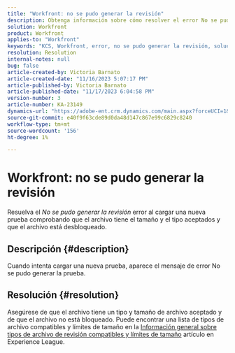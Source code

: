 ```yaml
---
title: "Workfront: no se pudo generar la revisión"
description: Obtenga información sobre cómo resolver el error No se pudo generar la prueba al cargar una nueva prueba en Workfront.
solution: Workfront
product: Workfront
applies-to: "Workfront"
keywords: "KCS, Workfront, error, no se pudo generar la revisión, solución de problemas"
resolution: Resolution
internal-notes: null
bug: false
article-created-by: Victoria Barnato
article-created-date: "11/16/2023 5:07:17 PM"
article-published-by: Victoria Barnato
article-published-date: "11/17/2023 6:04:58 PM"
version-number: 3
article-number: KA-23149
dynamics-url: "https://adobe-ent.crm.dynamics.com/main.aspx?forceUCI=1&pagetype=entityrecord&etn=knowledgearticle&id=f3647097-a284-ee11-8179-6045bd006a22"
source-git-commit: e40f9f63cde89d0da48d147c867e99c6829c8240
workflow-type: tm+mt
source-wordcount: '156'
ht-degree: 1%

---
```


# Workfront: no se pudo generar la revisión


Resuelva el *No se pudo generar la revisión* error al cargar una nueva prueba comprobando que el archivo tiene el tamaño y el tipo aceptados y que el archivo está desbloqueado.

## Descripción {#description}


Cuando intenta cargar una nueva prueba, aparece el mensaje de error No se pudo generar la prueba.


## Resolución {#resolution}


Asegúrese de que el archivo tiene un tipo y tamaño de archivo aceptado y de que el archivo no está bloqueado. Puede encontrar una lista de tipos de archivo compatibles y límites de tamaño en la [Información general sobre tipos de archivo de revisión compatibles y límites de tamaño](https://experienceleague.adobe.com/docs/workfront/using/review-and-approve-work/proofing/proofing-overview/supported-proofing-file-types.html?lang=en#:~:text=File%20size%20limits&amp;amp;text=Files%20must%20be%20less%20than,be%20less%20than%20100%20MB.) artículo en Experience League.


